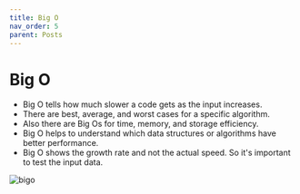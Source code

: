 ```yaml
---
title: Big O
nav_order: 5
parent: Posts
---
```


# Big O

- Big O tells how much slower a code gets as the input increases.
- There are best, average, and worst cases for a specific algorithm.
- Also there are Big Os for time, memory, and storage efficiency.
- Big O helps to understand which data structures or algorithms have better performance.
- Big O shows the growth rate and not the actual speed. So it's important to test the input data.

![bigo](https://media.licdn.com/dms/image/v2/D4E22AQGm5FUX9LbmCg/feedshare-shrink_800/B4EZfabjyvGwAk-/0/1751716347645?e=1756944000&v=beta&t=W6PIHakf4ELM0BEMd0GYrR_K-4JOlVt7q9RA6h6Xp4Q)